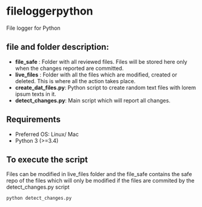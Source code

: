 # fileloggerpython
File logger for Python


## file and folder description:

* **file_safe** : Folder with all reviewed files. Files will be stored here only when the changes reported are committed.
* **live_files** : Folder with all the files which are modified, created or deleted. This is where all the action takes place.
* **create_dat_files.py**: Python script to create random text files with lorem ipsum texts in it.
* **detect_changes.py**: Main script which will report all changes.

## Requirements

* Preferred OS: Linux/ Mac
* Python 3 (>=3.4)

## To execute the script

Files can be modified in live_files folder and the file_safe contains the safe repo of the files which will only be modified if the files are commited by the detect_changes.py script

```bash
python detect_changes.py
```
